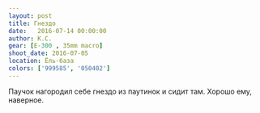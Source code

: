 ```yaml
---
layout: post
title: Гнездо
date:   2016-07-14 00:00:00
author: К.С.
gear: [E-300 , 35mm macro]
shoot_date: 2016-07-05
location: Ёль-база
colors: ['999585', '050402']
---
```


Паучок нагородил себе гнездо из паутинок и сидит там. Хорошо ему, наверное.
